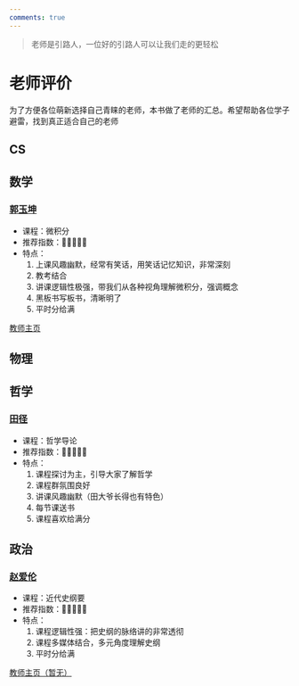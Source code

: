 ```yaml
---
comments: true
---
```


> 老师是引路人，一位好的引路人可以让我们走的更轻松

# **老师评价**

为了方便各位萌新选择自己青睐的老师，本书做了老师的汇总。希望帮助各位学子避雷，找到真正适合自己的老师

## **CS**

## **数学**

### **[郭玉坤](https://homepage.hit.edu.cn/guoyukun?lang=zh)**
- 课程：微积分
- 推荐指数：🌟🌟🌟🌟🌟
- 特点：
    1.  上课风趣幽默，经常有笑话，用笑话记忆知识，非常深刻
    2.  教考结合
    3.  讲课逻辑性极强，带我们从各种视角理解微积分，强调概念
    4.  黑板书写板书，清晰明了
    5.  平时分给满

[教师主页](https://homepage.hit.edu.cn/guoyukun?lang=zh)

## **物理**

## **哲学**

### **[田径]()**
- 课程：哲学导论
- 推荐指数：🌟🌟🌟🌟🌟
- 特点：
    1.  课程探讨为主，引导大家了解哲学
    2.  课程群氛围良好
    3.  讲课风趣幽默（田大爷长得也有特色）
    4.  每节课送书
    5.  课程喜欢给满分

## **政治**

### **[赵爱伦]()**
- 课程：近代史纲要
- 推荐指数：🌟🌟🌟🌟🌟
- 特点：
    1.  课程逻辑性强：把史纲的脉络讲的非常透彻
    2.  课程多媒体结合，多元角度理解史纲
    3.  平时分给满

[教师主页（暂无）]()